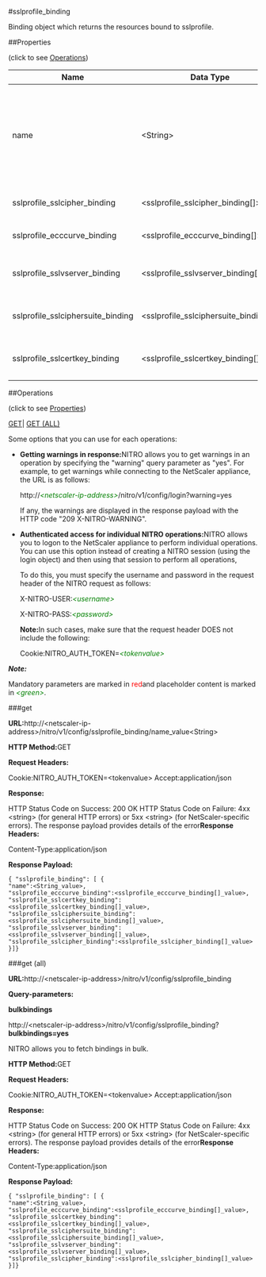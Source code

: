 #sslprofile_binding

Binding object which returns the resources bound to sslprofile.


##Properties 
<span>(click to see [Operations](#opera))</span>


<table><thead><tr><th>Name</th><th>Data Type</th><th>Permissions</th><th>Description</th></tr></thead><tbody><tr><td>name</td><td>&lt;String></td><td>Read-write</td><td>Name of the SSL profile for which to show detailed information.<br>Minimum length = 1<br>Maximum length = 127</td></tr><tr><td>sslprofile_sslcipher_binding</td><td>&lt;sslprofile_sslcipher_binding[]></td><td>Read-only</td><td>sslcipher that can be bound to sslprofile.</td></tr><tr><td>sslprofile_ecccurve_binding</td><td>&lt;sslprofile_ecccurve_binding[]></td><td>Read-only</td><td>ecccurve that can be bound to sslprofile.</td></tr><tr><td>sslprofile_sslvserver_binding</td><td>&lt;sslprofile_sslvserver_binding[]></td><td>Read-only</td><td>sslvserver that can be bound to sslprofile.</td></tr><tr><td>sslprofile_sslciphersuite_binding</td><td>&lt;sslprofile_sslciphersuite_binding[]></td><td>Read-only</td><td>sslciphersuite that can be bound to sslprofile.</td></tr><tr><td>sslprofile_sslcertkey_binding</td><td>&lt;sslprofile_sslcertkey_binding[]></td><td>Read-only</td><td>sslcertkey that can be bound to sslprofile.</td></tr></tbody></table>
##Operations 
<span>(click to see [Properties](#prope))</span>


[GET]()| [GET (ALL)](#ge)


Some options that you can use for each operations:
<ul><li><p><b>Getting warnings in response:</b>NITRO allows you to get warnings in an operation by specifying the "warning" query parameter as "yes". For example, to get warnings while connecting to the NetScaler appliance, the URL is as follows:</p><p>http://<span style="color:green;font-style:italic;">&lt;netscaler-ip-address&gt;</span>/nitro/v1/config/login?warning=yes</p><p>If any, the warnings are displayed in the response payload with the HTTP code "209 X-NITRO-WARNING".</p></li><li><p><b>Authenticated access for individual NITRO operations:</b>NITRO allows you to logon to the NetScaler appliance to perform individual operations. You can use this option instead of creating a NITRO session (using the login object) and then using that session to perform all operations,</p><p>To do this, you must specify the username and password in the request header of the NITRO request as follows:</p><p>X-NITRO-USER:<span style="color:green;font-style:italic;">&lt;username&gt;</span></p><p>X-NITRO-PASS:<span style="color:green;font-style:italic;">&lt;password&gt;</span></p><p><b>Note:</b>In such cases, make sure that the request header DOES not include the following:</p><p>Cookie:NITRO_AUTH_TOKEN=<span style="color:green;font-style:italic;">&lt;tokenvalue&gt;</span></p></li></ul>



***Note:*** 
Mandatory parameters are marked in <span style="color:#FF0000;">red</span>and placeholder content is marked in <span style="color:green;font-style:italic">&lt;green&gt;</span>.

###get



<b>URL:</b>http://&lt;netscaler-ip-address&gt;/nitro/v1/config/sslprofile_binding/name_value&lt;String&gt;
<b>HTTP Method:</b>GET
<b>Request Headers:</b>

Cookie:NITRO_AUTH_TOKEN=&lt;tokenvalue&gt;Accept:application/json

<b>Response:</b>
HTTP Status Code on Success: 200 OKHTTP Status Code on Failure: 4xx &lt;string&gt; (for general HTTP errors) or 5xx &lt;string&gt; (for NetScaler-specific errors). The response payload provides details of the error<b>Response Headers:</b>

Content-Type:application/json

<b>Response Payload: </b>```{ "sslprofile_binding": [ {"name":<String_value>,"sslprofile_ecccurve_binding":<sslprofile_ecccurve_binding[]_value>,"sslprofile_sslcertkey_binding":<sslprofile_sslcertkey_binding[]_value>,"sslprofile_sslciphersuite_binding":<sslprofile_sslciphersuite_binding[]_value>,"sslprofile_sslvserver_binding":<sslprofile_sslvserver_binding[]_value>,"sslprofile_sslcipher_binding":<sslprofile_sslcipher_binding[]_value>}]}```



###get (all)



<b>URL:</b>http://&lt;netscaler-ip-address&gt;/nitro/v1/config/sslprofile_binding
<b>Query-parameters:</b>
<b>bulkbindings</b>
http://&lt;netscaler-ip-address&gt;/nitro/v1/config/sslprofile_binding?<b>bulkbindings=yes</b>
NITRO allows you to fetch bindings in bulk.



<b>HTTP Method:</b>GET
<b>Request Headers:</b>

Cookie:NITRO_AUTH_TOKEN=&lt;tokenvalue&gt;Accept:application/json

<b>Response:</b>
HTTP Status Code on Success: 200 OKHTTP Status Code on Failure: 4xx &lt;string&gt; (for general HTTP errors) or 5xx &lt;string&gt; (for NetScaler-specific errors). The response payload provides details of the error<b>Response Headers:</b>

Content-Type:application/json

<b>Response Payload: </b>```{ "sslprofile_binding": [ {"name":<String_value>,"sslprofile_ecccurve_binding":<sslprofile_ecccurve_binding[]_value>,"sslprofile_sslcertkey_binding":<sslprofile_sslcertkey_binding[]_value>,"sslprofile_sslciphersuite_binding":<sslprofile_sslciphersuite_binding[]_value>,"sslprofile_sslvserver_binding":<sslprofile_sslvserver_binding[]_value>,"sslprofile_sslcipher_binding":<sslprofile_sslcipher_binding[]_value>}]}```



